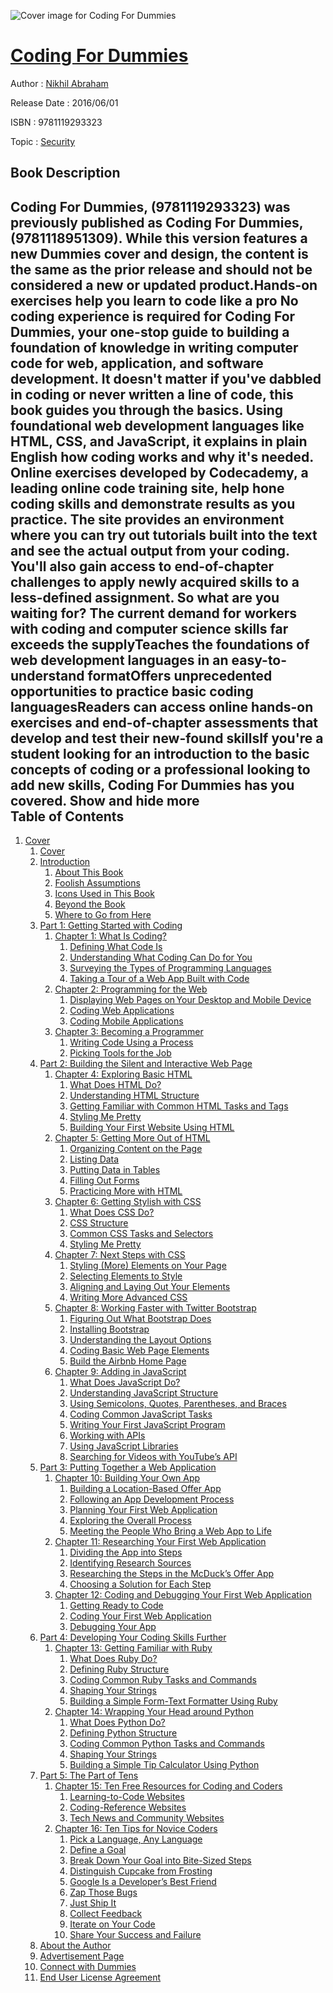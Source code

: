 ![Cover image for Coding For Dummies](https://imgdetail.ebookreading.net/cover/cover/20200215/EB9781119293323.jpg)

[Coding For Dummies](https://ebookreading.net/view/book/Coding+For+Dummies-EB9781119293323_1.html "Coding For Dummies")
====================================================================================================================

Author : [Nikhil Abraham](https://ebookreading.net/search/author/Nikhil+Abraham)

Release Date : 2016/06/01

ISBN : 9781119293323

Topic : [Security](https://ebookreading.net/search/category/security)

Book Description
-----------------

 Coding For Dummies, (9781119293323) was previously published as Coding For Dummies, (9781118951309). While this version features a new Dummies cover and design, the content is the same as the prior release and should not be considered a new or updated product.Hands-on exercises help you learn to code like a pro
No coding experience is required for Coding For Dummies, your one-stop guide to building a foundation of knowledge in writing computer code for web, application, and software development. It doesn't matter if you've dabbled in coding or never written a line of code, this book guides you through the basics. Using foundational web development languages like HTML, CSS, and JavaScript, it explains in plain English how coding works and why it's needed.
Online exercises developed by Codecademy, a leading online code training site, help hone coding skills and demonstrate results as you practice.
The site provides an environment where you can try out tutorials built into the text and see the actual output from your coding. You'll also gain access to end-of-chapter challenges to apply newly acquired skills to a less-defined assignment. So what are you waiting for?
The current demand for workers with coding and computer science skills far exceeds the supplyTeaches the foundations of web development languages in an easy-to-understand formatOffers unprecedented opportunities to practice basic coding languagesReaders can access online hands-on exercises and end-of-chapter assessments that develop and test their new-found skillsIf you're a student looking for an introduction to the basic concepts of coding or a professional looking to add new skills, Coding For Dummies has you covered.
        Show and hide more                
Table of Contents
-----------------

1. [Cover](https://ebookreading.net/view/book/Coding+For+Dummies-EB9781119293323_1.html)
    1. [Cover](https://ebookreading.net/view/book/Coding+For+Dummies-EB9781119293323_1.html)
    1. [Introduction](https://ebookreading.net/view/book/Coding+For+Dummies-EB9781119293323_4.html)
        1. [About This Book](https://ebookreading.net/view/book/Coding+For+Dummies-EB9781119293323_4.html#h2-1)
        1. [Foolish Assumptions](https://ebookreading.net/view/book/Coding+For+Dummies-EB9781119293323_4.html#h2-2)
        1. [Icons Used in This Book](https://ebookreading.net/view/book/Coding+For+Dummies-EB9781119293323_4.html#h2-3)
        1. [Beyond the Book](https://ebookreading.net/view/book/Coding+For+Dummies-EB9781119293323_4.html#h2-4)
        1. [Where to Go from Here](https://ebookreading.net/view/book/Coding+For+Dummies-EB9781119293323_4.html#h2-5)
    1. [Part 1: Getting Started with Coding](https://ebookreading.net/view/book/Coding+For+Dummies-EB9781119293323_5.html)
        1. [Chapter 1: What Is Coding?](https://ebookreading.net/view/book/Coding+For+Dummies-EB9781119293323_6.html)
            1. [Defining What Code Is](https://ebookreading.net/view/book/Coding+For+Dummies-EB9781119293323_6.html#h2-1)
            1. [Understanding What Coding Can Do for You](https://ebookreading.net/view/book/Coding+For+Dummies-EB9781119293323_6.html#h2-2)
            1. [Surveying the Types of Programming Languages](https://ebookreading.net/view/book/Coding+For+Dummies-EB9781119293323_6.html#h2-3)
            1. [Taking a Tour of a Web App Built with Code](https://ebookreading.net/view/book/Coding+For+Dummies-EB9781119293323_6.html#h2-4)
        1. [Chapter 2: Programming for the Web](https://ebookreading.net/view/book/Coding+For+Dummies-EB9781119293323_7.html)
            1. [Displaying Web Pages on Your Desktop and Mobile Device](https://ebookreading.net/view/book/Coding+For+Dummies-EB9781119293323_7.html#h2-1)
            1. [Coding Web Applications](https://ebookreading.net/view/book/Coding+For+Dummies-EB9781119293323_7.html#h2-2)
            1. [Coding Mobile Applications](https://ebookreading.net/view/book/Coding+For+Dummies-EB9781119293323_7.html#h2-3)
        1. [Chapter 3: Becoming a Programmer](https://ebookreading.net/view/book/Coding+For+Dummies-EB9781119293323_8.html)
            1. [Writing Code Using a Process](https://ebookreading.net/view/book/Coding+For+Dummies-EB9781119293323_8.html#h2-1)
            1. [Picking Tools for the Job](https://ebookreading.net/view/book/Coding+For+Dummies-EB9781119293323_8.html#h2-2)
    1. [Part 2: Building the Silent and Interactive Web Page](https://ebookreading.net/view/book/Coding+For+Dummies-EB9781119293323_9.html)
        1. [Chapter 4: Exploring Basic HTML](https://ebookreading.net/view/book/Coding+For+Dummies-EB9781119293323_10.html)
            1. [What Does HTML Do?](https://ebookreading.net/view/book/Coding+For+Dummies-EB9781119293323_10.html#h2-1)
            1. [Understanding HTML Structure](https://ebookreading.net/view/book/Coding+For+Dummies-EB9781119293323_10.html#h2-2)
            1. [Getting Familiar with Common HTML Tasks and Tags](https://ebookreading.net/view/book/Coding+For+Dummies-EB9781119293323_10.html#h2-3)
            1. [Styling Me Pretty](https://ebookreading.net/view/book/Coding+For+Dummies-EB9781119293323_10.html#h2-4)
            1. [Building Your First Website Using HTML](https://ebookreading.net/view/book/Coding+For+Dummies-EB9781119293323_10.html#h2-5)
        1. [Chapter 5: Getting More Out of HTML](https://ebookreading.net/view/book/Coding+For+Dummies-EB9781119293323_11.html)
            1. [Organizing Content on the Page](https://ebookreading.net/view/book/Coding+For+Dummies-EB9781119293323_11.html#h2-1)
            1. [Listing Data](https://ebookreading.net/view/book/Coding+For+Dummies-EB9781119293323_11.html#h2-2)
            1. [Putting Data in Tables](https://ebookreading.net/view/book/Coding+For+Dummies-EB9781119293323_11.html#h2-3)
            1. [Filling Out Forms](https://ebookreading.net/view/book/Coding+For+Dummies-EB9781119293323_11.html#h2-4)
            1. [Practicing More with HTML](https://ebookreading.net/view/book/Coding+For+Dummies-EB9781119293323_11.html#h2-5)
        1. [Chapter 6: Getting Stylish with CSS](https://ebookreading.net/view/book/Coding+For+Dummies-EB9781119293323_12.html)
            1. [What Does CSS Do?](https://ebookreading.net/view/book/Coding+For+Dummies-EB9781119293323_12.html#h2-1)
            1. [CSS Structure](https://ebookreading.net/view/book/Coding+For+Dummies-EB9781119293323_12.html#h2-2)
            1. [Common CSS Tasks and Selectors](https://ebookreading.net/view/book/Coding+For+Dummies-EB9781119293323_12.html#h2-3)
            1. [Styling Me Pretty](https://ebookreading.net/view/book/Coding+For+Dummies-EB9781119293323_12.html#h2-4)
        1. [Chapter 7: Next Steps with CSS](https://ebookreading.net/view/book/Coding+For+Dummies-EB9781119293323_13.html)
            1. [Styling (More) Elements on Your Page](https://ebookreading.net/view/book/Coding+For+Dummies-EB9781119293323_13.html#h2-1)
            1. [Selecting Elements to Style](https://ebookreading.net/view/book/Coding+For+Dummies-EB9781119293323_13.html#h2-2)
            1. [Aligning and Laying Out Your Elements](https://ebookreading.net/view/book/Coding+For+Dummies-EB9781119293323_13.html#h2-3)
            1. [Writing More Advanced CSS](https://ebookreading.net/view/book/Coding+For+Dummies-EB9781119293323_13.html#h2-4)
        1. [Chapter 8: Working Faster with Twitter Bootstrap](https://ebookreading.net/view/book/Coding+For+Dummies-EB9781119293323_14.html)
            1. [Figuring Out What Bootstrap Does](https://ebookreading.net/view/book/Coding+For+Dummies-EB9781119293323_14.html#h2-1)
            1. [Installing Bootstrap](https://ebookreading.net/view/book/Coding+For+Dummies-EB9781119293323_14.html#h2-2)
            1. [Understanding the Layout Options](https://ebookreading.net/view/book/Coding+For+Dummies-EB9781119293323_14.html#h2-3)
            1. [Coding Basic Web Page Elements](https://ebookreading.net/view/book/Coding+For+Dummies-EB9781119293323_14.html#h2-4)
            1. [Build the Airbnb Home Page](https://ebookreading.net/view/book/Coding+For+Dummies-EB9781119293323_14.html#h2-5)
        1. [Chapter 9: Adding in JavaScript](https://ebookreading.net/view/book/Coding+For+Dummies-EB9781119293323_15.html)
            1. [What Does JavaScript Do?](https://ebookreading.net/view/book/Coding+For+Dummies-EB9781119293323_15.html#h2-1)
            1. [Understanding JavaScript Structure](https://ebookreading.net/view/book/Coding+For+Dummies-EB9781119293323_15.html#h2-2)
            1. [Using Semicolons, Quotes, Parentheses, and Braces](https://ebookreading.net/view/book/Coding+For+Dummies-EB9781119293323_15.html#h2-3)
            1. [Coding Common JavaScript Tasks](https://ebookreading.net/view/book/Coding+For+Dummies-EB9781119293323_15.html#h2-4)
            1. [Writing Your First JavaScript Program](https://ebookreading.net/view/book/Coding+For+Dummies-EB9781119293323_15.html#h2-5)
            1. [Working with APIs](https://ebookreading.net/view/book/Coding+For+Dummies-EB9781119293323_15.html#h2-6)
            1. [Using JavaScript Libraries](https://ebookreading.net/view/book/Coding+For+Dummies-EB9781119293323_15.html#h2-7)
            1. [Searching for Videos with YouTube’s API](https://ebookreading.net/view/book/Coding+For+Dummies-EB9781119293323_15.html#h2-8)
    1. [Part 3: Putting Together a Web Application](https://ebookreading.net/view/book/Coding+For+Dummies-EB9781119293323_16.html)
        1. [Chapter 10: Building Your Own App](https://ebookreading.net/view/book/Coding+For+Dummies-EB9781119293323_17.html)
            1. [Building a Location-Based Offer App](https://ebookreading.net/view/book/Coding+For+Dummies-EB9781119293323_17.html#h2-1)
            1. [Following an App Development Process](https://ebookreading.net/view/book/Coding+For+Dummies-EB9781119293323_17.html#h2-2)
            1. [Planning Your First Web Application](https://ebookreading.net/view/book/Coding+For+Dummies-EB9781119293323_17.html#h2-3)
            1. [Exploring the Overall Process](https://ebookreading.net/view/book/Coding+For+Dummies-EB9781119293323_17.html#h2-4)
            1. [Meeting the People Who Bring a Web App to Life](https://ebookreading.net/view/book/Coding+For+Dummies-EB9781119293323_17.html#h2-5)
        1. [Chapter 11: Researching Your First Web Application](https://ebookreading.net/view/book/Coding+For+Dummies-EB9781119293323_18.html)
            1. [Dividing the App into Steps](https://ebookreading.net/view/book/Coding+For+Dummies-EB9781119293323_18.html#h2-1)
            1. [Identifying Research Sources](https://ebookreading.net/view/book/Coding+For+Dummies-EB9781119293323_18.html#h2-2)
            1. [Researching the Steps in the McDuck’s Offer App](https://ebookreading.net/view/book/Coding+For+Dummies-EB9781119293323_18.html#h2-3)
            1. [Choosing a Solution for Each Step](https://ebookreading.net/view/book/Coding+For+Dummies-EB9781119293323_18.html#h2-4)
        1. [Chapter 12: Coding and Debugging Your First Web Application](https://ebookreading.net/view/book/Coding+For+Dummies-EB9781119293323_19.html)
            1. [Getting Ready to Code](https://ebookreading.net/view/book/Coding+For+Dummies-EB9781119293323_19.html#h2-1)
            1. [Coding Your First Web Application](https://ebookreading.net/view/book/Coding+For+Dummies-EB9781119293323_19.html#h2-2)
            1. [Debugging Your App](https://ebookreading.net/view/book/Coding+For+Dummies-EB9781119293323_19.html#h2-3)
    1. [Part 4: Developing Your Coding Skills Further](https://ebookreading.net/view/book/Coding+For+Dummies-EB9781119293323_20.html)
        1. [Chapter 13: Getting Familiar with Ruby](https://ebookreading.net/view/book/Coding+For+Dummies-EB9781119293323_21.html)
            1. [What Does Ruby Do?](https://ebookreading.net/view/book/Coding+For+Dummies-EB9781119293323_21.html#h2-1)
            1. [Defining Ruby Structure](https://ebookreading.net/view/book/Coding+For+Dummies-EB9781119293323_21.html#h2-2)
            1. [Coding Common Ruby Tasks and Commands](https://ebookreading.net/view/book/Coding+For+Dummies-EB9781119293323_21.html#h2-3)
            1. [Shaping Your Strings](https://ebookreading.net/view/book/Coding+For+Dummies-EB9781119293323_21.html#h2-4)
            1. [Building a Simple Form-Text Formatter Using Ruby](https://ebookreading.net/view/book/Coding+For+Dummies-EB9781119293323_21.html#h2-5)
        1. [Chapter 14: Wrapping Your Head around Python](https://ebookreading.net/view/book/Coding+For+Dummies-EB9781119293323_22.html)
            1. [What Does Python Do?](https://ebookreading.net/view/book/Coding+For+Dummies-EB9781119293323_22.html#h2-1)
            1. [Defining Python Structure](https://ebookreading.net/view/book/Coding+For+Dummies-EB9781119293323_22.html#h2-2)
            1. [Coding Common Python Tasks and Commands](https://ebookreading.net/view/book/Coding+For+Dummies-EB9781119293323_22.html#h2-3)
            1. [Shaping Your Strings](https://ebookreading.net/view/book/Coding+For+Dummies-EB9781119293323_22.html#h2-4)
            1. [Building a Simple Tip Calculator Using Python](https://ebookreading.net/view/book/Coding+For+Dummies-EB9781119293323_22.html#h2-5)
    1. [Part 5: The Part of Tens](https://ebookreading.net/view/book/Coding+For+Dummies-EB9781119293323_23.html)
        1. [Chapter 15: Ten Free Resources for Coding and Coders](https://ebookreading.net/view/book/Coding+For+Dummies-EB9781119293323_24.html)
            1. [Learning-to-Code Websites](https://ebookreading.net/view/book/Coding+For+Dummies-EB9781119293323_24.html#h2-1)
            1. [Coding-Reference Websites](https://ebookreading.net/view/book/Coding+For+Dummies-EB9781119293323_24.html#h2-2)
            1. [Tech News and Community Websites](https://ebookreading.net/view/book/Coding+For+Dummies-EB9781119293323_24.html#h2-3)
        1. [Chapter 16: Ten Tips for Novice Coders](https://ebookreading.net/view/book/Coding+For+Dummies-EB9781119293323_25.html)
            1. [Pick a Language, Any Language](https://ebookreading.net/view/book/Coding+For+Dummies-EB9781119293323_25.html#h2-1)
            1. [Define a Goal](https://ebookreading.net/view/book/Coding+For+Dummies-EB9781119293323_25.html#h2-2)
            1. [Break Down Your Goal into Bite-Sized Steps](https://ebookreading.net/view/book/Coding+For+Dummies-EB9781119293323_25.html#h2-3)
            1. [Distinguish Cupcake from Frosting](https://ebookreading.net/view/book/Coding+For+Dummies-EB9781119293323_25.html#h2-4)
            1. [Google Is a Developer’s Best Friend](https://ebookreading.net/view/book/Coding+For+Dummies-EB9781119293323_25.html#h2-5)
            1. [Zap Those Bugs](https://ebookreading.net/view/book/Coding+For+Dummies-EB9781119293323_25.html#h2-6)
            1. [Just Ship It](https://ebookreading.net/view/book/Coding+For+Dummies-EB9781119293323_25.html#h2-7)
            1. [Collect Feedback](https://ebookreading.net/view/book/Coding+For+Dummies-EB9781119293323_25.html#h2-8)
            1. [Iterate on Your Code](https://ebookreading.net/view/book/Coding+For+Dummies-EB9781119293323_25.html#h2-9)
            1. [Share Your Success and Failure](https://ebookreading.net/view/book/Coding+For+Dummies-EB9781119293323_25.html#h2-10)
    1. [About the Author](https://ebookreading.net/view/book/Coding+For+Dummies-EB9781119293323_26.html)
    1. [Advertisement Page](https://ebookreading.net/view/book/Coding+For+Dummies-EB9781119293323_27.html)
    1. [Connect with Dummies](https://ebookreading.net/view/book/Coding+For+Dummies-EB9781119293323_28.html)
    1. [End User License Agreement](https://ebookreading.net/view/book/Coding+For+Dummies-EB9781119293323_29.html)
